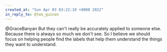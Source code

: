 ```yaml
---
created_at: "Sun Apr 03 03:22:19 +0000 2022"
in_reply_to: @leo_guinan
---
```


@GraceBanyan But they can't really be accurately applied to someone else. Because there is always so much we don't see. So I believe we should focus on helping people find the labels that help them understand the things they want to understand.
